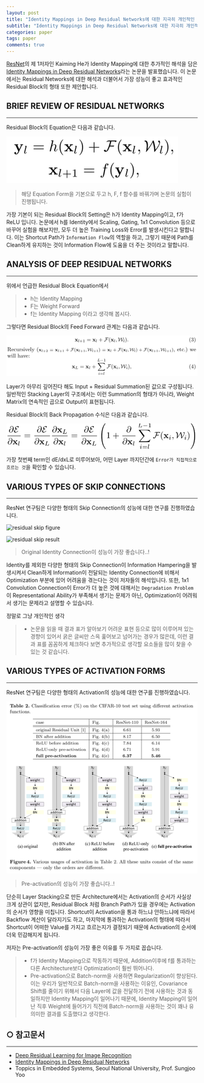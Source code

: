 ```yaml
---
layout: post
title: "Identity Mappings in Deep Residual Networks에 대한 지극히 개인적인 이해"
subtitle: "Identity Mappings in Deep Residual Networks에 대한 지극히 개인적인 이해"
categories: paper
tags: paper
comments: true
---
```


[ResNet](https://arxiv.org/abs/1512.03385/)의 제 1저자인 Kaiming He가 Identity Mapping에 대한 추가적인 해석을 담은 [Identity Mappings in Deep Residual Networks](https://arxiv.org/abs/1603.05027/)라는 논문을 발표했습니다.
이 논문에서는 Residual Networks에 대한 해석과 더불어서 가장 성능이 좋고 효과적인 Residual Block의 형태 또한 제안합니다.

## BRIEF REVIEW OF RESIDUAL NETWORKS
****
Residual Block의 Equation은 다음과 같습니다.

![residual equation](/assets/img/20190531/residual-eqn.png)
> 해당 Equation Form을 기본으로 두고 h, F, f 함수를 바꿔가며 논문의 실험이 진행됩니다.

가장 기본이 되는 Residual Block의 Setting은 h가 Identity Mapping이고, f가 ReLU 입니다.
논문에서 h를 Identity에서 Scaling, Gating, 1x1 Convolution 등으로 바꾸어 실험을 해보지만, 모두 더 높은 Training Loss와 Error를 발생시킨다고 말합니다.
이는 Shortcut Path가 `Information Flow`의 역할을 하고, 그렇기 때문에 Path를 Clean하게 유지하는 것이 Information Flow에 도움을 더 주는 것이라고 말합니다.

## ANALYSIS OF DEEP RESIDUAL NETWORKS
****
위에서 언급한 Residual Block Equation에서
> - h는 Identity Mapping
> - F는 Weight Forward
> - f는 Identity Mapping
이라고 생각해 봅시다.

그렇다면 Residual Block의 Feed Forward 관계는 다음과 같습니다.

![residual identity equation](/assets/img/20190531/residual-eqn-identity.png)

Layer가 아무리 깊어진다 해도 Input + Residual Summation된 값으로 구성됩니다.
일반적인 Stacking Layer의 구조에서는 이런 Summation의 형태가 아니라, Weight Matrix의 연속적인 곱으로 Output이 표현됩니다.

Residual Block의 Back Propagation 수식은 다음과 같습니다.

![residual backflow equation](/assets/img/20190531/residual-eqn-backflow.png)

가장 첫번째 term인 dE/dxL로 미루어보아, 어떤 Layer 까지던간에 `Error가 직접적으로 흐르는 것`을 확인할 수 있습니다.

## VARIOUS TYPES OF SKIP CONNECTIONS
****
ResNet 연구팀은 다양한 형태의 Skip Connection의 성능에 대한 연구를 진행하였습니다.

![residual skip figure](/assets/img/20190531/residual-skip-figure.png)

![residual skip result](/assets/img/20190531/residual-skip-result.png)
> Original Identity Connection이 성능이 가장 좋습니다..!

Identity를 제외한 다양한 형태의 Skip Connection이 Information Hampering을 발생시켜서 Clean하게 Information이 전달되는 Identity Connection에 비해서 Optimization 부분에 있어 어려움을 겪는다는 것이 저자들의 해석입니다.
또한, 1x1 Convolution Connection이 Error가 더 높은 것에 대해서는 `Degradation Problem`이 Representational Ability가 부족해서 생기는 문제가 아닌, Optimization이 어려워서 생기는 문제라고 설명할 수 있습니다.

정말로 그냥 개인적인 생각
> - 논문을 읽을 때 결과 표가 알아보기 어려운 표현 등으로 많이 이루어져 있는 경향이 있어서 굵은 글씨만 스윽 훑어보고 넘어가는 경우가 많은데, 이런 결과 표를 꼼꼼하게 체크하다 보면 추가적으로 생각할 요소들을 많이 찾을 수 있는 것 같습니다.

## VARIOUS TYPES OF ACTIVATION FORMS
****
ResNet 연구팀은 다양한 형태의 Activation의 성능에 대한 연구를 진행하였습니다.

![residual activation](/assets/img/20190531/residual-activation.png)
> Pre-activation의 성능이 가장 좋습니다..!

단순히 Layer Stacking으로 만든 Architecture에서는 Activation의 순서가 사실상 크게 상관이 없지만, Residual Block 처럼 Branch Path가 있을 경우에는 Activation의 순서가 영향을 미칩니다.
Shortcut이 Activation을 통과 하느냐 안하느냐에 따라서 Backflow 계산이 달라지기도 하고, 마지막에 통과하는 Activation의 형태에 따라서 Shortcut이 어떠한 Value를 가지고 흐르는지가 결정되기 때문에 Activation의 순서에 더욱 민감해지게 됩니다.

저자는 Pre-activation의 성능이 가장 좋은 이유를 두 가지로 꼽습니다.
> - f가 Identity Mapping으로 작동하기 때문에, Addition이후에 f를 통과하는 다른 Architecture보다 Optimization이 훨씬 뛰어나다.
> - Pre-activation으로 Batch-norm을 사용하면 Regularization이 향상된다. 이는 우리가 일반적으로 Batch-norm을 사용하는 이유인, Covariance Shift를 줄이기 위해서 다음 Layer에 값을 전달하기 전에 사용하는 것과 동일하지만 Identity Mapping이 일어나기 때문에, Identity Mapping이 일어난 직후 Weight에 들어가기 직전에 Batch-norm을 사용하는 것이 꽤나 유의미한 결과를 도출했다고 생각한다.

## ○ 참고문서
****
* [Deep Residual Learning for Image Recognition](https://arxiv.org/abs/1512.03385/)
* [Identity Mappings in Deep Residual Networks](https://arxiv.org/abs/1603.05027/)
* Toppics in Embedded Systems, Seoul National University, Prof. Sungjoo Yoo